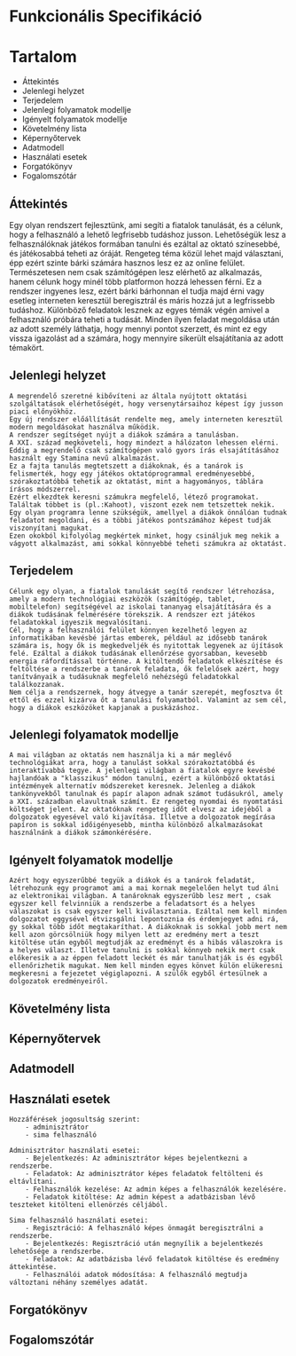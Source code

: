# Funkcionális Specifikáció

# Tartalom

* Áttekintés
* Jelenlegi helyzet
* Terjedelem
* Jelenlegi folyamatok modellje
* Igényelt folyamatok modellje
* Követelmény lista
* Képernyőtervek
* Adatmodell
* Használati esetek
* Forgatókönyv
* Fogalomszótár

## Áttekintés

Egy olyan rendszert fejlesztünk, ami segíti a fiatalok tanulását, és a célunk, hogy a felhasználó a lehető legfrisebb tudáshoz jusson. 
Lehetőségük lesz a felhasználóknak játékos formában tanulni és ezáltal az oktató színesebbé, és játékosabbá teheti az óráját. 
Rengeteg téma közül lehet majd választani, épp ezért szinte bárki számára hasznos lesz ez az online felület. 
Természetesen nem csak számítógépen lesz elérhető az alkalmazás, hanem célunk hogy minél több platformon hozzá lehessen férni. 
Ez a rendszer ingyenes lesz, ezért bárki bárhonnan el tudja majd érni vagy esetleg interneten keresztül beregisztrál és máris hozzá jut a legfrissebb tudáshoz. 
Különböző feladatok lesznek az egyes témák végén amivel a felhasználó próbára teheti a tudását. Minden ilyen feladat megoldása után az adott személy láthatja, 
hogy mennyi pontot szerzett, és mint ez egy vissza igazolást ad a számára, hogy mennyire sikerült elsajátítania az adott témakört. 


## Jelenlegi helyzet

    A megrendelő szeretné kibővíteni az általa nyújtott oktatási szolgáltatások elérhetőségét, hogy versenytársaihoz képest így jusson piaci előnyökhöz.
    Egy új rendszer előállítását rendelte meg, amely interneten keresztül modern megoldásokat használva működik.
    A rendszer segítséget nyújt a diákok számára a tanulásban.
    A XXI. század megköveteli, hogy mindezt a hálózaton lehessen elérni.
    Eddig a megrendelő csak számítógépen való gyors írás elsajátításához használt egy Stamina nevű alkalmazást.
    Ez a fajta tanulás megtetszett a diákoknak, és a tanárok is felismerték, hogy egy játékos oktatóprogrammal eredményesebbé, szórakoztatóbbá tehetik az oktatást, mint a hagyományos, táblára írásos módszerrel.
    Ezért elkezdtek keresni számukra megfelelő, létező programokat. Találtak többet is (pl.:Kahoot), viszont ezek nem tetszettek nekik.
    Egy olyan programra lenne szükségük, amellyel a diákok önnálóan tudnak feladatot megoldani, és a többi játékos pontszámához képest tudják viszonyítani magukat.
    Ezen okokból kifolyólag megkértek minket, hogy csináljuk meg nekik a vágyott alkalmazást, ami sokkal könnyebbé teheti számukra az oktatást.




## Terjedelem

    Célunk egy olyan, a fiatalok tanulását segítő rendszer létrehozása, amely a modern technológiai eszközök (számítógép, tablet, mobiltelefon) segítségével az iskolai tananyag elsajátítására és a diákok tudásának felmérésére törekszik. A rendszer ezt játékos feladatokkal igyeszik megvalósítani.
    Cél, hogy a felhasználói felület könnyen kezelhető legyen az informatikában kevésbé jártas emberek, például az idősebb tanárok számára is, hogy ők is megkedveljék és nyitottak legyenek az újítások felé. Ezáltal a diákok tudásának ellenőrzése gyorsabban, kevesebb energia ráfordítással történne. A kitöltendő feladatok elkészítése és feltöltése a rendszerbe a tanárok feladata, ők felelősek azért, hogy tanítványaik a tudásuknak megfelelő nehézségű feladatokkal találkozzanak.
    Nem célja a rendszernek, hogy átvegye a tanár szerepét, megfosztva őt ettől és ezzel kizárva őt a tanulási folyamatból. Valamint az sem cél, hogy a diákok eszközöket kapjanak a puskázáshoz.


## Jelenlegi folyamatok modellje

    A mai világban az oktatás nem használja ki a már meglévő technológiákat arra, hogy a tanulást sokkal szórakoztatóbbá és interaktívabbá tegye. A jelenlegi világban a fiatalok egyre kevésbé hajlandóak a "klasszikus" módon tanulni, ezért a különböző oktatási intézmények alternatív módszereket keresnek. Jelenleg a diákok tankönyvekből tanulnak és papír alapon adnak számot tudásukról, amely a XXI. században elavultnak számít. Ez rengeteg nyomdai és nyomtatási költséget jelent. Az oktatóknak rengeteg időt elvesz az idejéből a dolgozatok egyesével való kijavítása. Illetve a dolgozatok megírása papíron is sokkal időigényesebb, mintha különböző alkalmazásokat használnánk a diákok számonkérésére.
    
## Igényelt folyamatok modellje

    Azért hogy egyszerűbbé tegyük a diákok és a tanárok feladatát, létrehozunk egy programot ami a mai kornak megelelően helyt tud álni az elektronikai világban. A tanároknak egyszerűbb lesz mert , csak egyszer kell felvinniük a rendszerbe a feladatsort és a helyes válaszokat is csak egyszer kell kiválasztania. Ezáltal nem kell minden dolgozatot eggysével étvizsgálni lepontoznia és érdemjegyet adni rá, gy sokkal több időt megtakaríthat. A diákoknak is sokkal jobb mert nem kell azon görcsölniük hogy milyen lett az eredmény mert a teszt kitöltése után egyből megtudják az eredményt és a hibás válaszokra is a helyes választ. Illetve tanulni is sokkal könnyeb nekik mert csak előkeresik a az éppen feladott leckét és már tanulhatják is és egyből ellenőrizhetik magukat. Nem kell minden egyes könvet külön elükeresni megkeresni a fejezetet végiglapozni. A szülők egyből értesülnek a dolgozatok eredményeiről.

## Követelmény lista






## Képernyőtervek





## Adatmodell







## Használati esetek

    Hozzáférések jogosultság szerint:
        - adminisztrátor
        - sima felhasználó
    
    Adminisztrátor használati esetei:
        - Bejelentkezés: Az adminisztrátor képes bejelentkezni a rendszerbe.
        - Feladatok: Az adminisztrátor képes feladatok feltölteni és eltávlítani.
        - Felhasználók kezelése: Az admin képes a felhasználók kezelésére.
        - Feladatok kitöltése: Az admin képest a adatbázisban lévő teszteket kitölteni ellenörzés céljából.

    Sima felhasználó használati esetei:
        - Regisztráció: A felhasználó képes önmagát beregisztrálni a rendszerbe.
        - Bejelentkezés: Regisztráció után megnyílik a bejelentkezés lehetősége a rendszerbe.
        - Feladatok: Az adatbázisba lévő feladatok kitöltése és eredmény áttekintése.
        - Felhasználói adatok módosítása: A felhasználó megtudja változtani néhány személyes adatát.





## Forgatókönyv






## Fogalomszótár